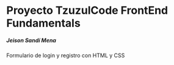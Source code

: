 
# Proyecto TzuzulCode FrontEnd Fundamentals
##### Jeison Sandí Mena
Formulario de login y registro con HTML y CSS

